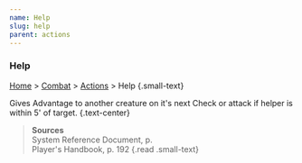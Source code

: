```yaml
---
name: Help
slug: help
parent: actions
---
```

### Help
[Home](dm-operations-center) > [Combat](combat) > [Actions](actions) > Help {.small-text}

Gives Advantage to another creature on it's next Check or attack if helper is within 5' of target. {.text-center}


 
> **Sources** <br/>
> System Reference Document, p. <br/>
> Player's Handbook, p. 192
{.read .small-text}